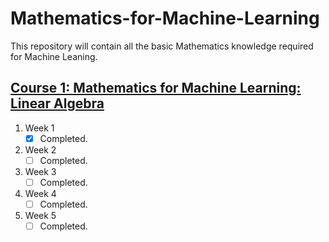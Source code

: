 # Mathematics-for-Machine-Learning
This repository will contain all the basic Mathematics knowledge required for Machine Leaning.

## [Course 1: Mathematics for Machine Learning: Linear Algebra](https://www.coursera.org/learn/linear-algebra-machine-learning/)

1. Week 1
    - [x] Completed.
2. Week 2
    - [ ] Completed.
3. Week 3
    - [ ] Completed.
4. Week 4
    - [ ] Completed.
5. Week 5
    - [ ] Completed.

